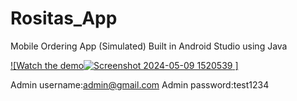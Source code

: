 # Rositas_App
Mobile Ordering App (Simulated)
Built in Android Studio using Java

[![Watch the demo![Screenshot 2024-05-09 1520539](https://github.com/abeld10/Rositas_App/assets/90793445/4318acf1-c469-4bf1-9ece-1116ca0327ad)
]](https://drive.google.com/file/d/1Qde0w4_hrd-A1-rmvWcX9Xi5HXhN80Nq/view?usp=sharing)


Admin username:admin@gmail.com
Admin password:test1234
